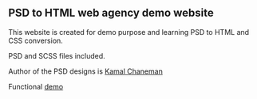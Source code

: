 ## PSD to HTML web agency demo website

This website is created for demo purpose and learning PSD to HTML and CSS conversion.

PSD and SCSS files included.

Author of the PSD designs is [Kamal Chaneman](https://dribbble.com/kamal)

Functional [demo](https://borismatonickin.github.io/PSD-to-HTML-web-agency/)
